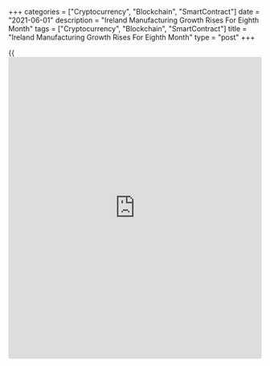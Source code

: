 +++
categories = ["Cryptocurrency", "Blockchain", "SmartContract"]
date = "2021-06-01"
description = "Ireland Manufacturing Growth Rises For Eighth Month"
tags = ["Cryptocurrency", "Blockchain", "SmartContract"]
title = "Ireland Manufacturing Growth Rises For Eighth Month"
type = "post"
+++

{{<iframe id="large-banner" src="https://www.bounty.group/#slide=14.0" width="100%" height="600" scrolling="no" style="border: 0px solid rgb(216, 221, 230); border-radius: 3px;">}}

Ireland's manufacturing expanded for the eight month in a row in May,
survey data from IHS Markit showed on Tuesday.

The seasonally adjusted AIB factory Purchasing Managers' Index, or PMI,
rose to 64.1 in May from 60.8 in April. Any reading above 50.0 indicates
expansion in the sector.

New orders increased for the third straight month in May and led to a
record growth in output.

Overall employment rose at the second fastest rate in survey [history](https://www.fixpro.org/post/chargeless-historical-data-api-backtesting/) and
backlogs of work rose at the strongest rate since September 2002.

Outstanding [business][1] rose at a record pace in May and purchasing
activity increased at the fastest rate since December 1999. Suppliers'
delivery time lengthened.

Input costs increased in May and output prices rose at the fastest rate
since series began in September 2002.

The 12-month outlook for production remained closed to record high in
April, albeit easing slightly from April's peak.

For comments and feedback [contact](https://www.playgroundfx.com/contact/): editorial@rtt[news](https://www.letsplayfx.com/blog/forex-news-website/).com

[Economic News][2]

 **What parts of the world are seeing the best (and worst) economic
performances lately? Click[here][3] to check out our [Econ Scorecard][3]
and find out! See up-to-the-moment [ranking](https://www.playgroundfx.com/blog/crypto-exchange-ranking/)s for the best and worst
performers in [GDP][4], [unemployment rate][5], [inflation][3] and much
more.**

   1. www.rtt[news](https://www.letsplayfx.com/blog/forex-news-website/).com/Content/Business.aspx
   2. www.rtt[news](https://www.letsplayfx.com/blog/forex-news-website/).com/Content/EconomicNews.aspx
   3. www.rtt[news](https://www.letsplayfx.com/blog/forex-news-website/).com/economic-scorecard/world-rank/CPI/highest-performance.aspx
   4. www.rtt[news](https://www.letsplayfx.com/blog/forex-news-website/).com/economic-scorecard/world-rank/GDP/highest-performance.aspx
   5. www.rtt[news](https://www.letsplayfx.com/blog/forex-news-website/).com/economic-scorecard/world-rank/unemployment-rate/lowest-performance.aspx